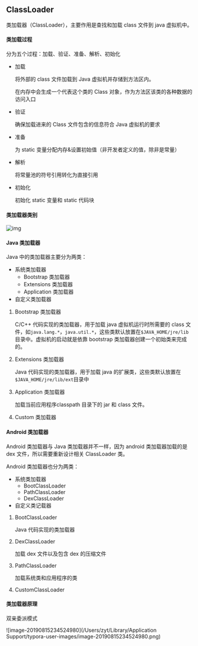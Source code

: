 ## ClassLoader

类加载器（ClassLoader），主要作用是查找和加载 class 文件到 java 虚拟机中。

#### 类加载过程

分为五个过程：加载、验证、准备、解析、初始化

- 加载

  将外部的 class 文件加载到 Java 虚拟机并存储到方法区内。

  在内存中会生成一个代表这个类的 Class 对象，作为方法区该类的各种数据的访问入口

- 验证

  确保加载进来的 Class 文件包含的信息符合 Java 虚拟机的要求

- 准备

  为 static 变量分配内存&设置初始值（非开发者定义的值，除非是常量）

- 解析

  将常量池的符号引用转化为直接引用

- 初始化

  初始化 static 变量和 static 代码块

#### 类加载器类别

![img](https://imgconvert.csdnimg.cn/aHR0cDovL3VwbG9hZC1pbWFnZXMuamlhbnNodS5pby91cGxvYWRfaW1hZ2VzLzk0NDM2NS0xNTUwMjFhNWI4MzBjZjQ4LnBuZw?x-oss-process=image/format,png)

#### Java 类加载器

Java 中的类加载器主要分为两类：

- 系统类加载器
  - Bootstrap 类加载器
  - Extensions 类加载器
  - Application 类加载器
- 自定义类加载器

1. Bootstrap 类加载器

   C/C++ 代码实现的类加载器，用于加载 java 虚拟机运行时所需要的 class 文件，如`java.lang.*`，`java.util.*`，这些类默认放置在`$JAVA_HOME/jre/lib`目录中。虚拟机的启动就是依靠 bootstrap 类加载器创建一个初始类来完成的。

2. Extensions 类加载器

   Java 代码实现的类加载器，用于加载 java 的扩展类，这些类默认放置在`$JAVA_HOME/jre/lib/ext`目录中

3. Application 类加载器

   加载当前应用程序classpath 目录下的 jar 和 class 文件。

4. Custom 类加载器

#### Android 类加载器

Android 类加载器与 Java 类加载器并不一样，因为 android 类加载器加载的是 dex 文件，所以需要重新设计相关 ClassLoader 类。

Android 类加载器也分为两类：

- 系统类加载器
  - BootClassLoader
  - PathClassLoader
  - DexClassLoader
- 自定义类记载器

1. BootClassLoader

   Java 代码实现的类加载器

2. DexClassLoader

   加载 dex 文件以及包含 dex 的压缩文件

3. PathClassLoader

   加载系统类和应用程序的类

4. CustomClassLoader

#### 类加载器原理

双亲委派模式

![image-20190815234524980](/Users/zyt/Library/Application Support/typora-user-images/image-20190815234524980.png)





